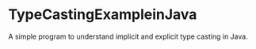 # TypeCastingExampleinJava
A simple program to understand implicit and explicit type casting in Java.
